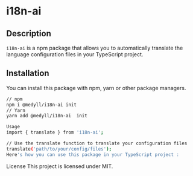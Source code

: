 # i18n-ai


## Description

`i18n-ai` is a npm package that allows you to automatically translate the language configuration files in your TypeScript project.

## Installation

You can install this package with npm, yarn or other package managers.

```bash
// npm  
npm i @medyll/i18n-ai init
// Yarn
yarn add @medyll/i18n-ai  init

Usage
import { translate } from 'i18n-ai';

// Use the translate function to translate your configuration files
translate('path/to/your/config/files');
Here's how you can use this package in your TypeScript project :
```
License
This project is licensed under MIT.